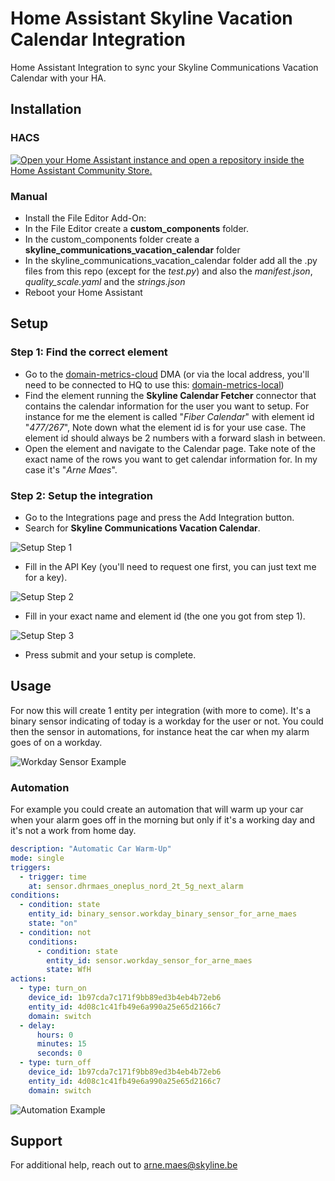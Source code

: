 # Home Assistant Skyline Vacation Calendar Integration

Home Assistant Integration to sync your Skyline Communications Vacation Calendar with your HA. 

## Installation

### HACS
[![Open your Home Assistant instance and open a repository inside the Home Assistant Community Store.](https://my.home-assistant.io/badges/hacs_repository.svg)](https://my.home-assistant.io/redirect/hacs_repository/?owner=DhrMaes&repository=HomeAssistant-SLC-VacationCalendar&category=integration)
 
### Manual
* Install the File Editor Add-On:
* In the File Editor create a **custom_components** folder.
* In the custom_components folder create a **skyline_communications_vacation_calendar** folder
* In the skyline_communications_vacation_calendar folder add all the .py files from this repo (except for the *test.py*) and also the *manifest.json*, *quality_scale.yaml* and the *strings.json*
* Reboot your Home Assistant

## Setup

### Step 1: Find the correct element

* Go to the [domain-metrics-cloud](https://domainmetrics-skyline.on.dataminer.services/) DMA (or via the local address, you'll need to be connected to HQ to use this: [domain-metrics-local](https://domain-metrics.skyline.local/))
* Find the element running the **Skyline Calendar Fetcher** connector that contains the calendar information for the user you want to setup. For instance for me the element is called "*Fiber Calendar*" with element id "*477/267*", Note down what the element id is for your use case. The element id should always be 2 numbers with a forward slash in between.
* Open the element and navigate to the Calendar page. Take note of the exact name of the rows you want to get calendar information for. In my case it's "*Arne Maes*".

### Step 2: Setup the integration

* Go to the Integrations page and press the Add Integration button.
* Search for **Skyline Communications Vacation Calendar**.

![Setup Step 1](./Documentation/Images/Setup_Integration_Step1.png)

* Fill in the API Key (you'll need to request one first, you can just text me for a key).

![Setup Step 2](./Documentation/Images/ConfigFlow_Step1.png)

* Fill in your exact name and element id (the one you got from step 1).

![Setup Step 3](./Documentation/Images/ConfigFlow_Step2.png)

* Press submit and your setup is complete.

## Usage

For now this will create 1 entity per integration (with more to come). It's a binary sensor indicating of today is a workday for the user or not. You could then the sensor in automations, for instance heat the car when my alarm goes of on a workday.

![Workday Sensor Example](./Documentation/Images/Workday_Sensor_Example.png)


### Automation 

For example you could create an automation that will warm up your car when your alarm goes off in the morning but only if it's a working day and it's not a work from home day.

```yaml
description: "Automatic Car Warm-Up"
mode: single
triggers:
  - trigger: time
    at: sensor.dhrmaes_oneplus_nord_2t_5g_next_alarm
conditions:
  - condition: state
    entity_id: binary_sensor.workday_binary_sensor_for_arne_maes
    state: "on"
  - condition: not
    conditions:
      - condition: state
        entity_id: sensor.workday_sensor_for_arne_maes
        state: WfH
actions:
  - type: turn_on
    device_id: 1b97cda7c171f9bb89ed3b4eb4b72eb6
    entity_id: 4d08c1c41fb49e6a990a25e65d2166c7
    domain: switch
  - delay:
      hours: 0
      minutes: 15
      seconds: 0
  - type: turn_off
    device_id: 1b97cda7c171f9bb89ed3b4eb4b72eb6
    entity_id: 4d08c1c41fb49e6a990a25e65d2166c7
    domain: switch
```

![Automation Example](./Documentation/Images/Example_Automation.png)

## Support

For additional help, reach out to [arne.maes@skyline.be](mailto:arne.maes@skyline.be)
